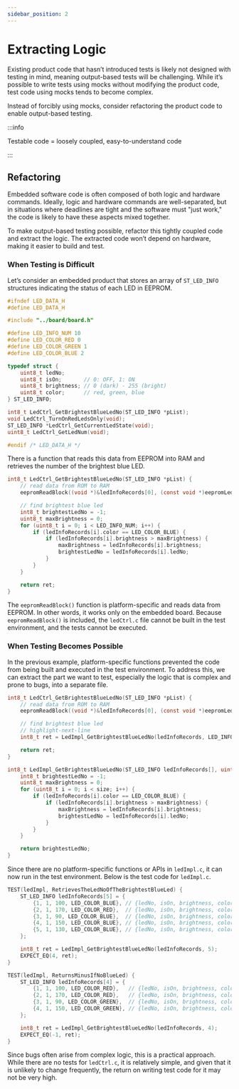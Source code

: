 ```yaml
---
sidebar_position: 2
---
```


# Extracting Logic

Existing product code that hasn’t introduced tests is likely not designed with testing in mind, meaning output-based tests will be challenging. While it’s possible to write tests using mocks without modifying the product code, test code using mocks tends to become complex.

Instead of forcibly using mocks, consider refactoring the product code to enable output-based testing.

:::info

Testable code = loosely coupled, easy-to-understand code

:::

## Refactoring

Embedded software code is often composed of both logic and hardware commands. Ideally, logic and hardware commands are well-separated, but in situations where deadlines are tight and the software must "just work," the code is likely to have these aspects mixed together.

To make output-based testing possible, refactor this tightly coupled code and extract the logic. The extracted code won’t depend on hardware, making it easier to build and test.

### When Testing is Difficult

Let’s consider an embedded product that stores an array of `ST_LED_INFO` structures indicating the status of each LED in EEPROM.

```c title="ledCtrl.h"
#ifndef LED_DATA_H
#define LED_DATA_H

#include "../board/board.h"

#define LED_INFO_NUM 10
#define LED_COLOR_RED 0
#define LED_COLOR_GREEN 1
#define LED_COLOR_BLUE 2

typedef struct {
    uint8_t ledNo;
    uint8_t isOn;       // 0: OFF, 1: ON
    uint8_t brightness; // 0 (dark) - 255 (bright)
    uint8_t color;      // red, green, blue
} ST_LED_INFO;

int8_t LedCtrl_GetBrightestBlueLedNo(ST_LED_INFO *pList);
void LedCtrl_TurnOnRedLedsOnly(void);
ST_LED_INFO *LedCtrl_GetCurrentLedState(void);
uint8_t LedCtrl_GetLedNum(void);

#endif /* LED_DATA_H */
```

There is a function that reads this data from EEPROM into RAM and retrieves the number of the brightest blue LED.

```c title="ledCtrl.c"
int8_t LedCtrl_GetBrightestBlueLedNo(ST_LED_INFO *pList) {
    // read data from ROM to RAM
    eepromReadBlock((void *)&ledInfoRecords[0], (const void *)eepromLedInfoRecords, LED_INFO_NUM * sizeof(ST_LED_INFO));

    // find brightest blue led
    int8_t brightestLedNo = -1;
    uint8_t maxBrightness = 0;
    for (uint8_t i = 0; i < LED_INFO_NUM; i++) {
        if (ledInfoRecords[i].color == LED_COLOR_BLUE) {
            if (ledInfoRecords[i].brightness > maxBrightness) {
                maxBrightness = ledInfoRecords[i].brightness;
                brightestLedNo = ledInfoRecords[i].ledNo;
            }
        }
    }

    return ret;
}
```

The `eepromReadBlock()` function is platform-specific and reads data from EEPROM. In other words, it works only on the embedded board. Because `eepromReadBlock()` is included, the `ledCtrl.c` file cannot be built in the test environment, and the tests cannot be executed.

### When Testing Becomes Possible

In the previous example, platform-specific functions prevented the code from being built and executed in the test environment. To address this, we can extract the part we want to test, especially the logic that is complex and prone to bugs, into a separate file.

```c title="ledCtrl.c"
int8_t LedCtrl_GetBrightestBlueLedNo(ST_LED_INFO *pList) {
    // read data from ROM to RAM
    eepromReadBlock((void *)&ledInfoRecords[0], (const void *)eepromLedInfoRecords, LED_INFO_NUM * sizeof(ST_LED_INFO));

    // find brightest blue led
    // highlight-next-line
    int8_t ret = LedImpl_GetBrightestBlueLedNo(ledInfoRecords, LED_INFO_NUM);

    return ret;
}
```

```c title="ledImpl.c"
int8_t LedImpl_GetBrightestBlueLedNo(ST_LED_INFO ledInfoRecords[], uint8_t size) {
    int8_t brightestLedNo = -1;
    uint8_t maxBrightness = 0;
    for (uint8_t i = 0; i < size; i++) {
        if (ledInfoRecords[i].color == LED_COLOR_BLUE) {
            if (ledInfoRecords[i].brightness > maxBrightness) {
                maxBrightness = ledInfoRecords[i].brightness;
                brightestLedNo = ledInfoRecords[i].ledNo;
            }
        }
    }

    return brightestLedNo;
}
```

Since there are no platform-specific functions or APIs in `ledImpl.c`, it can now run in the test environment. Below is the test code for `ledImpl.c`.

```c title="Test Code testLedImpl.cpp"
TEST(ledImpl, RetrievesTheLedNoOfTheBrightestBlueLed) {
    ST_LED_INFO ledInfoRecords[5] = {
        {1, 1, 100, LED_COLOR_BLUE}, // {ledNo, isOn, brightness, color}
        {2, 1, 170, LED_COLOR_RED},  // {ledNo, isOn, brightness, color}
        {3, 1, 90, LED_COLOR_BLUE},  // {ledNo, isOn, brightness, color}
        {4, 1, 150, LED_COLOR_BLUE}, // {ledNo, isOn, brightness, color}
        {5, 1, 130, LED_COLOR_BLUE}, // {ledNo, isOn, brightness, color}
    };

    int8_t ret = LedImpl_GetBrightestBlueLedNo(ledInfoRecords, 5);
    EXPECT_EQ(4, ret);
}

TEST(ledImpl, ReturnsMinusIfNoBlueLed) {
    ST_LED_INFO ledInfoRecords[4] = {
        {1, 1, 100, LED_COLOR_RED},   // {ledNo, isOn, brightness, color}
        {2, 1, 170, LED_COLOR_RED},   // {ledNo, isOn, brightness, color}
        {3, 1, 90, LED_COLOR_GREEN},  // {ledNo, isOn, brightness, color}
        {4, 1, 150, LED_COLOR_GREEN}, // {ledNo, isOn, brightness, color}
    };

    int8_t ret = LedImpl_GetBrightestBlueLedNo(ledInfoRecords, 4);
    EXPECT_EQ(-1, ret);
}
```

Since bugs often arise from complex logic, this is a practical approach. While there are no tests for `ledCtrl.c`, it is relatively simple, and given that it is unlikely to change frequently, the return on writing test code for it may not be very high.
